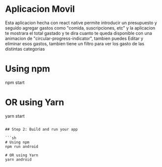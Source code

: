 # Aplicacion Movil 

Esta aplicacion hecha con react native permite introducir un presupuesto y seguido agregar gastos como "comida, suscripciones, etc" y la aplicacion te mostrara el total gastado y te dira cuanto te queda disponible con una animacion de "circular-progress-indicator", tambien puedes Editar y eliminar esos gastos, tambien tiene un filtro para ver los gasto de las distintas categorias


# Using npm
npm start

# OR using Yarn
yarn start
```

## Step 2: Build and run your app

```sh
# Using npm
npm run android

# OR using Yarn
yarn android
```
